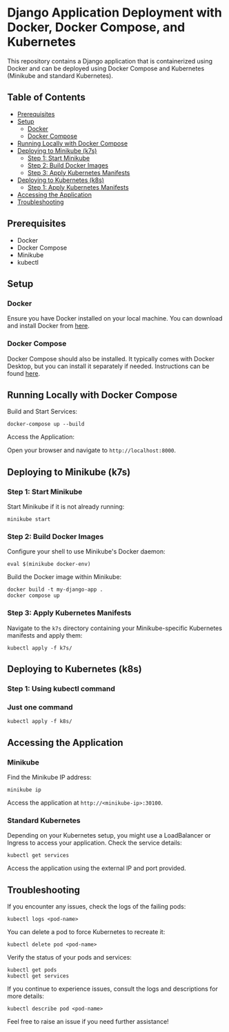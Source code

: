 # Django Application Deployment with Docker, Docker Compose, and Kubernetes

This repository contains a Django application that is containerized using Docker and can be deployed using Docker Compose and Kubernetes (Minikube and standard Kubernetes).

## Table of Contents
- [Prerequisites](#prerequisites)
- [Setup](#setup)
  - [Docker](#docker)
  - [Docker Compose](#docker-compose)
- [Running Locally with Docker Compose](#running-locally-with-docker-compose)
- [Deploying to Minikube (k7s)](#deploying-to-minikube-k7s)
  - [Step 1: Start Minikube](#step-1-start-minikube)
  - [Step 2: Build Docker Images](#step-2-build-docker-images)
  - [Step 3: Apply Kubernetes Manifests](#step-3-apply-kubernetes-manifests)
- [Deploying to Kubernetes (k8s)](#deploying-to-kubernetes-k8s)
  - [Step 1: Apply Kubernetes Manifests](#step-1-using-kubectl-command)
- [Accessing the Application](#accessing-the-application)
- [Troubleshooting](#troubleshooting)

## Prerequisites

- Docker
- Docker Compose
- Minikube
- kubectl

## Setup

### Docker

Ensure you have Docker installed on your local machine. You can download and install Docker from [here](https://www.docker.com/get-started).

### Docker Compose

Docker Compose should also be installed. It typically comes with Docker Desktop, but you can install it separately if needed. Instructions can be found [here](https://docs.docker.com/compose/install/).

## Running Locally with Docker Compose

Build and Start Services:

    docker-compose up --build

Access the Application:

Open your browser and navigate to `http://localhost:8000`.

## Deploying to Minikube (k7s)

### Step 1: Start Minikube

Start Minikube if it is not already running:

    minikube start

### Step 2: Build Docker Images

Configure your shell to use Minikube's Docker daemon:

    eval $(minikube docker-env)

Build the Docker image within Minikube:

    docker build -t my-django-app .
    docker compose up

### Step 3: Apply Kubernetes Manifests

Navigate to the `k7s` directory containing your Minikube-specific Kubernetes manifests and apply them:

    kubectl apply -f k7s/

## Deploying to Kubernetes (k8s)

### Step 1: Using kubectl command

### Just one command 
    kubectl apply -f k8s/

## Accessing the Application

### Minikube

Find the Minikube IP address:

    minikube ip

Access the application at `http://<minikube-ip>:30100`.

### Standard Kubernetes

Depending on your Kubernetes setup, you might use a LoadBalancer or Ingress to access your application. Check the service details:

    kubectl get services

Access the application using the external IP and port provided.

## Troubleshooting

If you encounter any issues, check the logs of the failing pods:

    kubectl logs <pod-name>

You can delete a pod to force Kubernetes to recreate it:

    kubectl delete pod <pod-name>

Verify the status of your pods and services:

    kubectl get pods
    kubectl get services

If you continue to experience issues, consult the logs and descriptions for more details:

    kubectl describe pod <pod-name>

Feel free to raise an issue if you need further assistance!
